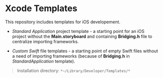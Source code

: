 Xcode Templates
================

This repository includes templates for iOS developement.

- *Standard Application* project template - a starting point for an iOS project without the __Main.storyboard__ and containing __Bridging.h__ file to centralize importing frameworks.

- *Custom Swift* file templates - a starting point of empty Swift files without a need of importing frameworks (because of __Bridging.h__ in *StandardApplication* template).

> Installation directory: `*~/Library/Developer/Templates/*`